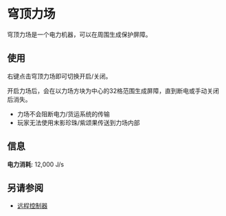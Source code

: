 # 穹顶力场

穹顶力场是一个电力机器，可以在周围生成保护屏障。

## 使用

右键点击穹顶力场即可切换开启/关闭。

开启力场后，会在以力场方块为中心的32格范围生成屏障，直到断电或手动关闭后消失。

- 力场不会阻断电力/货运系统的传输
- 玩家无法使用末影珍珠/紫颂果传送到力场内部

## 信息

**电力消耗**: 12,000 J/s

## 另请参阅

- [远程控制器](./Remote-Controller)

